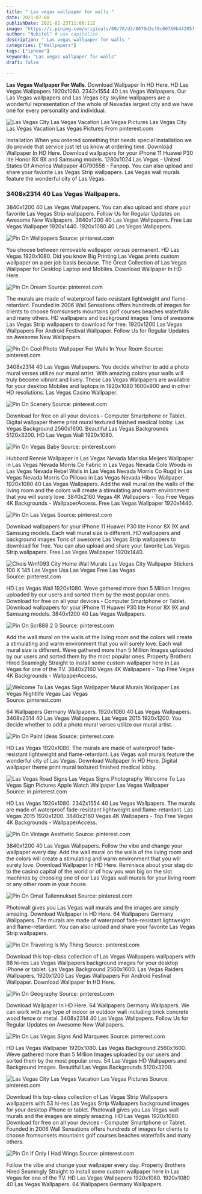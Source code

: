 ```yaml
---
title: " Las vegas wallpaper for walls "
date: 2021-07-08
publishDate: 2021-02-23T11:00:11Z
image: "https://i.pinimg.com/originals/80/70/d3/8070d3cf8c00769b44205ffb0a44f98c.jpg"
author: "Nubitol" # use capitalize
description: " Las vegas wallpaper for walls "
categories: ["Wallpapers"]
tags: ["iphone"]
keywords: "Las vegas wallpaper for walls"
draft: false

---
```



**Las Vegas Wallpaper For Walls**. Download Wallpaper In HD Here. HD Las Vegas Wallpapers 1920x1080. 2342x1554 40 Las Vegas Wallpapers. Our Las Vegas wallpapers and Las Vegas city skyline wallpapers are a wonderful representation of the whole of Nevadas largest city and we have one for every personality and individual.

![Las Vegas City Las Vegas Vacation Las Vegas Pictures](https://i.pinimg.com/originals/b4/9e/60/b49e606dececa4dd326c5a5dc9bfff80.jpg "Las Vegas City Las Vegas Vacation Las Vegas Pictures")
Las Vegas City Las Vegas Vacation Las Vegas Pictures From pinterest.com


Installation When you ordered something that needs special installation we do provide that service just let us know at ordering time. Download Wallpaper In HD Here. Download wallpapers for your iPhone 11 Huawei P30 lite Honor 8X 9X and Samsung models. 1280x1024 Las Vegas - United States Of America Wallpaper 40790558 - Fanpop. You can also upload and share your favorite Las Vegas Strip wallpapers. Las Vegas wall murals feature the wonderful city of Las Vegas.

### 3408x2314 40 Las Vegas Wallpapers.

3840x1200 40 Las Vegas Wallpapers. You can also upload and share your favorite Las Vegas Strip wallpapers. Follow Us for Regular Updates on Awesome New Wallpapers. 3840x1200 40 Las Vegas Wallpapers. Free Las Vegas Wallpaper 1920x1440. 1920x1080 40 Las Vegas Wallpapers.


![Pin On Wallpapers](https://i.pinimg.com/originals/9e/a0/aa/9ea0aa86b3e2f7a16b158fd0085c307a.jpg "Pin On Wallpapers")
Source: pinterest.com

You choose between removable wallpaper versus permanent. HD Las Vegas 1920x1080. Did you know Big Printing Las Vegas prints custom wallpaper on a per job basis because. The Great Collection of Las Vegas Wallpaper for Desktop Laptop and Mobiles. Download Wallpaper In HD Here.

![Pin On Dream](https://i.pinimg.com/736x/76/70/a0/7670a04eeb9242753583fbbc1e156687.jpg "Pin On Dream")
Source: pinterest.com

The murals are made of waterproof fade-resistant lightweight and flame-retardant. Founded in 2006 Wall Sensations offers hundreds of images for clients to choose fromsunsets mountains golf courses beaches waterfalls and many others. HD wallpapers and background images Tons of awesome Las Vegas Strip wallpapers to download for free. 1920x1200 Las Vegas Wallpapers For Android Festival Wallpaper. Follow Us for Regular Updates on Awesome New Wallpapers.

![Pin On Cool Photo Wallpaper For Walls In Your Room](https://i.pinimg.com/originals/fe/6b/e4/fe6be461366b6d224f2bb8a6d919fc15.jpg "Pin On Cool Photo Wallpaper For Walls In Your Room")
Source: pinterest.com

3408x2314 40 Las Vegas Wallpapers. You decide whether to add a photo mural verses utilize our mural artist. With amazing colors your walls will truly become vibrant and lively. These Las Vegas Wallpapers are available for your desktop Mobiles and laptops in 1920x1080 1600x900 and in other HD resolutions. Las Vegas Casino Wallpaper.

![Pin On Scenery](https://i.pinimg.com/736x/50/2c/3f/502c3fadada4b18e80578f30d6980b48.jpg "Pin On Scenery")
Source: pinterest.com

Download for free on all your devices - Computer Smartphone or Tablet. Digital wallpaper theme print mural textured finished medical lobby. Las Vegas Background 2560x1600. Beautiful Las Vegas Backgrounds 5120x3200. HD Las Vegas Wall 1920x1080.

![Pin On Vegas Baby](https://i.pinimg.com/originals/9c/81/47/9c81471812da00e058e1dd51e7a5077f.jpg "Pin On Vegas Baby")
Source: pinterest.com

Hubbard Rennie Wallpaper in Las Vegas Nevada Mariska Meijers Wallpaper in Las Vegas Nevada Morris Co Fabric in Las Vegas Nevada Cole Woods in Las Vegas Nevada Rebel Walls in Las Vegas Nevada Morris Co Rugd in Las Vegas Nevada Morris Co Pillows in Las Vegas Nevada Hibou Wallpaper. 1920x1080 40 Las Vegas Wallpapers. Add the wall mural on the walls of the living room and the colors will create a stimulating and warm environment that you will surely love. 3840x2160 Vegas 4K Wallpapers - Top Free Vegas 4K Backgrounds - WallpaperAccess. Free Las Vegas Wallpaper 1920x1440.

![Pin On Las Vegas](https://i.pinimg.com/originals/1e/c6/e9/1ec6e95cb59e2938e6afe9c6a460ee48.jpg "Pin On Las Vegas")
Source: pinterest.com

Download wallpapers for your iPhone 11 Huawei P30 lite Honor 8X 9X and Samsung models. Each wall mural size is different. HD wallpapers and background images Tons of awesome Las Vegas Strip wallpapers to download for free. You can also upload and share your favorite Las Vegas Strip wallpapers. Free Las Vegas Wallpaper 1920x1440.

![Chois Wm1093 City Home Wall Murals Las Vegas City Wallpaper Stickers 100 X 145 Las Vegas Usa Las Vegas Free Las Vegas](https://i.pinimg.com/originals/c4/34/b2/c434b2f0e4952341dd4b8217a6a9a9ff.jpg "Chois Wm1093 City Home Wall Murals Las Vegas City Wallpaper Stickers 100 X 145 Las Vegas Usa Las Vegas Free Las Vegas")
Source: pinterest.com

HD Las Vegas Wall 1920x1080. Weve gathered more than 5 Million Images uploaded by our users and sorted them by the most popular ones. Download for free on all your devices - Computer Smartphone or Tablet. Download wallpapers for your iPhone 11 Huawei P30 lite Honor 8X 9X and Samsung models. 3840x1200 40 Las Vegas Wallpapers.

![Pin On Scr888 2 0](https://i.pinimg.com/originals/87/b1/99/87b19997d0d4252f7897febf75747a8d.jpg "Pin On Scr888 2 0")
Source: pinterest.com

Add the wall mural on the walls of the living room and the colors will create a stimulating and warm environment that you will surely love. Each wall mural size is different. Weve gathered more than 5 Million Images uploaded by our users and sorted them by the most popular ones. Property Brothers Hired Seamingly Straight to install some custom wallpaper here in Las Vegas for one of the TV. 3840x2160 Vegas 4K Wallpapers - Top Free Vegas 4K Backgrounds - WallpaperAccess.

![Welcome To Las Vegas Sign Wallpaper Mural Murals Wallpaper Las Vegas Nightlife Vegas Las Vegas](https://i.pinimg.com/originals/93/e8/58/93e8583faa5faf63f46b7f157436c1b3.jpg "Welcome To Las Vegas Sign Wallpaper Mural Murals Wallpaper Las Vegas Nightlife Vegas Las Vegas")
Source: pinterest.com

64 Wallpapers Germany Wallpapers. 1920x1080 40 Las Vegas Wallpapers. 3408x2314 40 Las Vegas Wallpapers. Las Vegas 2015 1920x1200. You decide whether to add a photo mural verses utilize our mural artist.

![Pin On Paint Ideas](https://i.pinimg.com/originals/ff/4e/89/ff4e89ea386f76d4834002d89bf0c509.jpg "Pin On Paint Ideas")
Source: pinterest.com

HD Las Vegas 1920x1080. The murals are made of waterproof fade-resistant lightweight and flame-retardant. Las Vegas wall murals feature the wonderful city of Las Vegas. Download Wallpaper In HD Here. Digital wallpaper theme print mural textured finished medical lobby.

![Las Vegas Road Signs Las Vegas Signs Photography Welcome To Las Vegas Sign Pictures Apple Watch Wallpaper Las Vegas Wallpaper](https://i.pinimg.com/736x/a5/58/83/a558831dc450150ef2d5eb82ba8abeaf.jpg "Las Vegas Road Signs Las Vegas Signs Photography Welcome To Las Vegas Sign Pictures Apple Watch Wallpaper Las Vegas Wallpaper")
Source: in.pinterest.com

HD Las Vegas 1920x1080. 2342x1554 40 Las Vegas Wallpapers. The murals are made of waterproof fade-resistant lightweight and flame-retardant. Las Vegas 2015 1920x1200. 3840x2160 Vegas 4K Wallpapers - Top Free Vegas 4K Backgrounds - WallpaperAccess.

![Pin On Vintage Aesthetic](https://i.pinimg.com/564x/7f/ce/be/7fcebe322b49360fafda267a4220c171.jpg "Pin On Vintage Aesthetic")
Source: pinterest.com

3840x1200 40 Las Vegas Wallpapers. Follow the vibe and change your wallpaper every day. Add the wall mural on the walls of the living room and the colors will create a stimulating and warm environment that you will surely love. Download Wallpaper In HD Here. Reminisce about your stag do to the casino capital of the world or of how you won big on the slot machines by choosing one of our Las Vegas wall murals for your living room or any other room in your house.

![Pin On Omat Tallennukset](https://i.pinimg.com/originals/1a/af/20/1aaf20bc906e054463961ed6e023a032.jpg "Pin On Omat Tallennukset")
Source: pinterest.com

Photowall gives you Las Vegas wall murals and the images are simply amazing. Download Wallpaper In HD Here. 64 Wallpapers Germany Wallpapers. The murals are made of waterproof fade-resistant lightweight and flame-retardant. You can also upload and share your favorite Las Vegas Strip wallpapers.

![Pin On Traveling Is My Thing](https://i.pinimg.com/originals/bf/98/8b/bf988b4ac4c3222c15ae732d5af11826.jpg "Pin On Traveling Is My Thing")
Source: pinterest.com

Download this top-class collection of Las Vegas Wallpapers wallpapers with 88 hi-res Las Vegas Wallpapers background images for your desktop iPhone or tablet. Las Vegas Background 2560x1600. Las Vegas Raiders Wallpapers. 1920x1200 Las Vegas Wallpapers For Android Festival Wallpaper. Download Wallpaper In HD Here.

![Pin On Geography](https://i.pinimg.com/736x/c6/d3/1b/c6d31b29e2639058ea57aa41672c8ee5.jpg "Pin On Geography")
Source: pinterest.com

Download Wallpaper In HD Here. 64 Wallpapers Germany Wallpapers. We can work with any type of indoor or outdoor wall including brick concrete wood fence or metal. 3408x2314 40 Las Vegas Wallpapers. Follow Us for Regular Updates on Awesome New Wallpapers.

![Pin On Las Vegas Signs And Marquees](https://i.pinimg.com/originals/b7/40/15/b74015e0d00592e845f82942123babce.jpg "Pin On Las Vegas Signs And Marquees")
Source: pinterest.com

HD Las Vegas Wallpaper 1920x1080. Las Vegas Background 2560x1600. Weve gathered more than 5 Million Images uploaded by our users and sorted them by the most popular ones. 54 Las Vegas HD Wallpapers and Background Images. Beautiful Las Vegas Backgrounds 5120x3200.

![Las Vegas City Las Vegas Vacation Las Vegas Pictures](https://i.pinimg.com/originals/b4/9e/60/b49e606dececa4dd326c5a5dc9bfff80.jpg "Las Vegas City Las Vegas Vacation Las Vegas Pictures")
Source: pinterest.com

Download this top-class collection of Las Vegas Strip Wallpapers wallpapers with 53 hi-res Las Vegas Strip Wallpapers background images for your desktop iPhone or tablet. Photowall gives you Las Vegas wall murals and the images are simply amazing. HD Las Vegas 1920x1080. Download for free on all your devices - Computer Smartphone or Tablet. Founded in 2006 Wall Sensations offers hundreds of images for clients to choose fromsunsets mountains golf courses beaches waterfalls and many others.

![Pin On If Only I Had Wings](https://i.pinimg.com/originals/80/70/d3/8070d3cf8c00769b44205ffb0a44f98c.jpg "Pin On If Only I Had Wings")
Source: pinterest.com

Follow the vibe and change your wallpaper every day. Property Brothers Hired Seamingly Straight to install some custom wallpaper here in Las Vegas for one of the TV. HD Las Vegas Wallpapers 1920x1080. 1920x1080 40 Las Vegas Wallpapers. 64 Wallpapers Germany Wallpapers.

